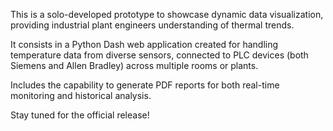 This is a solo-developed prototype to showcase dynamic data visualization, providing industrial plant engineers understanding of thermal trends.

It consists in a Python Dash web application created for handling temperature data from diverse sensors, connected to PLC devices (both Siemens and Allen Bradley) across multiple rooms or plants.

Includes the capability to generate PDF reports for both real-time monitoring and historical analysis.

Stay tuned for the official release!
